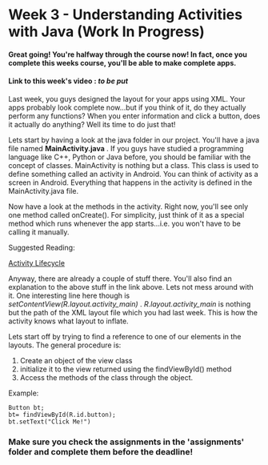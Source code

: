 # Week 3 - Understanding Activities with Java (Work In Progress)

#### Great going! You're halfway through the course now! In fact, once you complete this weeks course, you'll be able to make complete apps.

#### Link to this week's video : *to be put*

Last week, you guys designed the layout for your apps using XML. Your apps probably look complete now...but if you think of it, do they actually perform any functions? When you enter information and click a button, does it actually do anything? Well its time to do just that!

Lets start by having a look at the java folder in our project. You'll have a java file named **MainActivity.java** . If you guys have studied a programming language like C++, Python or Java before, you should be familiar with the concept of classes. MainActivity is nothing but a class. This class is used to define something called an activity in Android. You can think of activity as a screen in Android. Everything that happens in the activity is defined in the MainActivity.java file.

Now have a look at the methods in the activity. Right now, you'll see only one method called onCreate(). For simplicity, just think of it as a special method which runs whenever the app starts...i.e. you won't have to be calling it manually.

Suggested Reading:

[Activity Lifecycle](https://developer.android.com/guide/components/activities/activity-lifecycle)


Anyway, there are already a couple of stuff there. You'll also find an explanation to the above stuff in the link above. Lets not mess around with it. One interesting line here though is *setContentView(R.layout.activity_main)* . *R.layout.activity_main* is nothing but the path of the XML layout file which you had last week. This is how the activity knows what layout to inflate.

Lets start off by trying to find a reference to one of our elements in the layouts. The general procedure is:
1) Create an object of the view class
2) initialize it to the view returned using the findViewById() method
3) Access the methods of the class through the object.

Example:
```android
Button bt;
bt= findViewById(R.id.button);
bt.setText("Click Me!")
```

### Make sure you check the assignments in the 'assignments' folder and complete them before the deadline!
